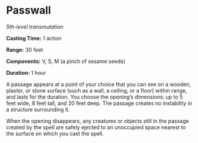 <title>Passwall</title>

# Passwall

_5th-level transmutation_

**Casting Time:** 1 action

**Range:** 30 feet

**Components:** V, S, M (a pinch of sesame seeds)

**Duration:** 1 hour

A passage appears at a point of your choice
that you can see on a wooden, plaster, or
stone surface (such as a wall, a ceiling, or
a floor) within range, and lasts for the
duration. You choose the opening’s
dimensions: up to 5 feet wide, 8 feet tall,
and 20 feet deep. The passage creates no
instability in a structure surrounding it.

When the opening disappears, any creatures or
objects still in the passage created by the
spell are safely ejected to an unoccupied
space nearest to the surface on which you
cast the spell.



